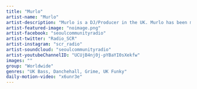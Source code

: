 ```yaml
---
title: "Murlo"	
artist-name: "Murlo"	
artist-description: "Murlo is a DJ/Producer in the UK. Murlo has been making tracks with R&B futurism. He is well known as his musical signature - blending elements of Dancehall, Grime and UK Bass all together. Collaborating with the likes of Novelist and receiving a serious cosign from Rihanna, he is also  a key member of London's innovative BOXED and Butterz nights, as well as a regular on NTS. "
artist-featured-image: "noimage.png"	
artist-facebook: "seoulcommunityradio"	
artist-twitter: "Radio_SCR"	
artist-instagram: "scr_radio"	
artist-soundcloud: "seoulcommunityradio"	
artist-youtubeChannelID: "UCUjB4nj0j-pYBaYI0sXekfw"	
images: ""	
group: "Worldwide"	
genres: "UK Bass, Danchehall, Grime, UK Funky"	
daily-motion-video: "x6unr3e"
---
```


